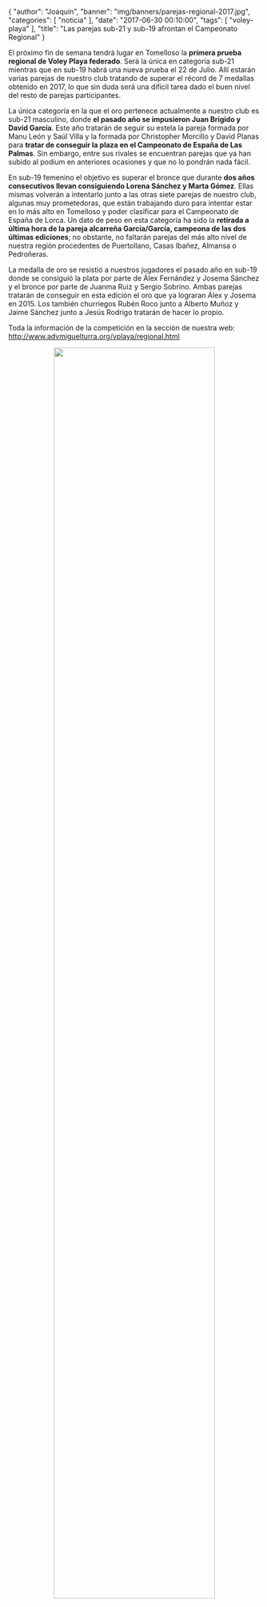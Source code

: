 {
  "author": "Joaquín",
  "banner": "img/banners/parejas-regional-2017.jpg",
  "categories": [
    "noticia"
  ],
  "date": "2017-06-30 00:10:00",
  "tags": [
    "voley-playa"
  ],
  "title": "Las parejas sub-21 y sub-19 afrontan el Campeonato Regional"
}

El próximo fin de semana tendrá lugar en Tomelloso la **primera prueba
regional de Voley Playa federado**. Será la única en categoría sub-21
mientras que en sub-19 habrá una nueva prueba el 22 de Julio. Allí
estarán varias parejas de nuestro club tratando de superar el récord
de 7 medallas obtenido en 2017, lo que sin duda será una difícil tarea
dado el buen nivel del resto de parejas participantes.

La única categoría en la que el oro pertenece actualmente a nuestro
club es sub-21 masculino, donde **el pasado año se impusieron Juan
Brígido y David García**. Este año tratarán de seguir su estela la
pareja formada por Manu León y Saúl Villa y la formada por Christopher
Morcillo y David Planas para **tratar de conseguir la plaza en el
Campeonato de España de Las Palmas**. Sin embargo, entre sus rivales
se encuentran parejas que ya han subido al podium en anteriores
ocasiones y que no lo pondrán nada fácil.

En sub-19 femenino el objetivo es superar el bronce que durante **dos
años consecutivos llevan consiguiendo Lorena Sánchez y Marta Gómez**.
Ellas mismas volverán a intentarlo junto a las otras siete parejas de
nuestro club, algunas muy prometedoras, que están trabajando duro para
intentar estar en lo más alto en Tomelloso y poder clasificar para el
Campeonato de España de Lorca. Un dato de peso en esta categoría ha
sido la **retirada a última hora de la pareja alcarreña García/García,
campeona de las dos últimas ediciones**; no obstante, no faltarán
parejas del más alto nivel de nuestra región procedentes de
Puertollano, Casas Ibañez, Almansa o Pedroñeras.

La medalla de oro se resistió a nuestros jugadores el pasado año en
sub-19 donde se consiguió la plata por parte de Álex Fernández y
Josema Sánchez y el bronce por parte de Juanma Ruiz y Sergio
Sobrino. Ambas parejas tratarán de conseguir en esta edición el oro
que ya lograran Álex y Josema en 2015. Los también churriegos Rubén
Roco junto a Alberto Muñoz y Jaime Sánchez junto a Jesús Rodrigo
tratarán de hacer lo propio.

Toda la información de la competición en la sección de nuestra web:
http://www.advmiguelturra.org/vplaya/regional.html

<center>
	<a target="photo" href="http://www.advmiguelturra.org/img/banners/parejas-regional-2017.jpg">
	<img width="80%" align="center" src="http://www.advmiguelturra.org/img/banners/parejas-regional-2017.jpg"/>
	</a>
</center>
